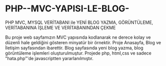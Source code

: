 # PHP--MVC-YAPISI-LE-BLOG-
PHP MVC, MYSQL VERİTABANI ile YENİ BLOG YAZMA, GÖRÜNTÜLEME, VERİTABANINA İŞLEME VE VERİTABANINDAN ÇEKME


Bu proje web sayfamızın MVC yapısında kodlanarak ne derece kolay ve düzenli hale geldiğini gösteren minyatür bir örnektir.
Proje Anasayfa, Blog ve İletişim sayfasından ibarettir.
Blog sayfasında yeni blog yazma, blog görüntüleme işlemleri oluşturulmuştur.
Projede php, html,css ve sadece "hata.php"'de javascriptten yararlanılmıştır.


